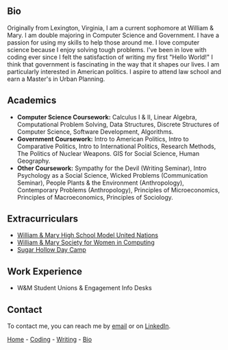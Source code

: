 ## Bio
Originally from Lexington, Virginia, I am a current sophomore at William & Mary. I am double majoring in Computer Science and Government. I have a passion for using my skills to  help those around me. I love computer science because I enjoy solving tough problems. I've been in love with coding ever since I felt the satisfaction of writing my first "Hello World!" I think that government is fascinating in the way that it shapes our lives. I am particularly interested in American politics. I aspire to attend law school and earn a Master's in Urban Planning. 

## Academics
- **Computer Science Coursework:** Calculus I & II, Linear Algebra, Computational Problem Solving, Data Structures, Discrete Structures of Computer Science, Software Development, Algorithms.
- **Government Coursework:** Intro to American Politics, Intro to Comparative Politics, Intro to International Politics, Research Methods, The Politics of Nuclear Weapons. GIS for Social Science, Human Geography.
- **Other Coursework:** Sympathy for the Devil (Writing Seminar), Intro Psychology as a Social Science, Wicked Problems (Communication Seminar), People Plants & the Environment (Anthropology), Contemporary Problems (Anthropology), Principles of Microeconomics, Principles of Macroeconomics, Principles of Sociology.

## Extracurriculars
- [William & Mary High School Model United Nations](https://www.wmhsmun.org/)
- [William & Mary Society for Women in Computing](https://wmswc.github.io/)
- [Sugar Hollow Day Camp](http://www.sugarhollowdaycamp.com/)

## Work Experience
- W&M Student Unions & Engagement Info Desks

## Contact
To contact me, you can reach me by [email](mailto:cfmccain@email.wm.edu) or on [LinkedIn](https://www.linkedin.com/in/caroline-mccain/).  

[Home](https://caroline-mccain.github.io/) - [Coding](https://caroline-mccain.github.io/projects) - [Writing](https://caroline-mccain.github.io/writing) - [Bio](https://caroline-mccain.github.io/bio)
